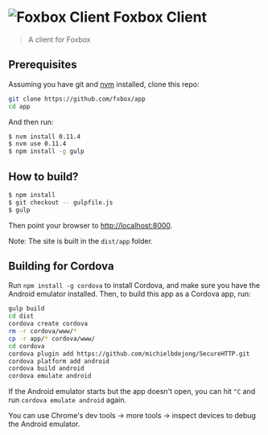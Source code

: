 # ![Foxbox Client](https://raw.githubusercontent.com/fxbox/app/master/app/img/icons/32.png "Foxbox Client") Foxbox Client

> A client for Foxbox

## Prerequisites

Assuming you have git and [nvm](http://nvm.sh/) installed, clone this repo:

```bash
git clone https://github.com/fxbox/app
cd app
```

And then run:

```bash
$ nvm install 0.11.4
$ nvm use 0.11.4
$ npm install -g gulp
```

## How to build?

```bash
$ npm install
$ git checkout -- gulpfile.js
$ gulp
```

Then point your browser to [http://localhost:8000](http://localhost:8000/).

Note: The site is built in the `dist/app` folder.

## Building for Cordova

Run `npm install -g cordova` to install Cordova, and make sure you have the Android
emulator installed. Then, to build this app as a Cordova app, run:

```bash
gulp build
cd dist
cordova create cordova
rm -r cordova/www/*
cp -r app/* cordova/www/
cd cordova
cordova plugin add https://github.com/michielbdejong/SecureHTTP.git
cordova platform add android
cordova build android
cordova emulate android
```

If the Android emulator starts but the app doesn't open, you can hit `^C` and
run `cordova emulate android` again.

You can use Chrome's dev tools -> more tools -> inspect devices
to debug the Android emulator.
